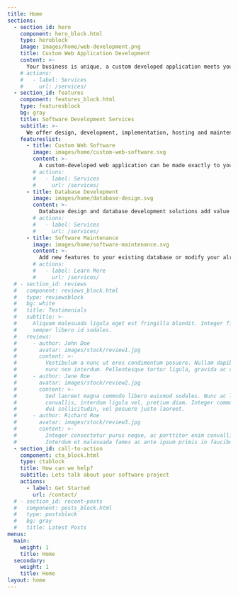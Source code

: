```yaml
---
title: Home
sections:
  - section_id: hero
    component: hero_block.html
    type: heroblock
    image: images/home/web-development.png
    title: Custom Web Application Development
    content: >-
      Your business is unique, a custom developed application meets your needs without compromise.
    # actions:
    #   - label: Services
    #     url: /services/
  - section_id: features
    component: features_block.html
    type: featuresblock
    bg: gray
    title: Software Development Services
    subtitle: >-
      We offer design, development, implementation, hosting and maintenance for your web or database application.
    featureslist:
      - title: Custom Web Software
        image: images/home/custom-web-software.svg
        content: >-
          A custom-developed web application can be made exactly to your business requirements. Forms, reports and business calculations are developed to meet the needs of your company and provide a software solution that works for you.
        # actions:
        #   - label: Services
        #     url: /services/
      - title: Database Development
        image: images/home/database-design.svg
        content: >-
          Database design and database development solutions add value to your business by storing and processing data exactly as your specifications demand.
        # actions:
        #   - label: Services
        #     url: /services/
      - title: Software Maintenance 
        image: images/home/software-maintenance.svg
        content: >-
          Add new features to your existing database or modify your already developed application. We can take over existing code and improve and enhance it.
        # actions:
        #   - label: Learn More
        #     url: /services/
  # - section_id: reviews
  #   component: reviews_block.html
  #   type: reviewsblock
  #   bg: white
  #   title: Testimonials
  #   subtitle: >-
  #     Aliquam malesuada ligula eget est fringilla blandit. Integer finibus
  #     semper libero id sodales.
  #   reviews:
  #     - author: John Doe
  #       avatar: images/stock/review1.jpg
  #       content: >-
  #         Vestibulum a nunc ut eros condimentum posuere. Nullam dapibus quis
  #         nunc non interdum. Pellentesque tortor ligula, gravida ac commodo eu.
  #     - author: Jane Roe
  #       avatar: images/stock/review2.jpg
  #       content: >-
  #         Sed laoreet magna commodo libero euismod sodales. Nunc ac libero
  #         convallis, interdum ligula vel, pretium diam. Integer commodo sem at
  #         dui sollicitudin, vel posuere justo laoreet.
  #     - author: Richard Roe
  #       avatar: images/stock/review3.jpg
  #       content: >-
  #         Integer consectetur purus neque, ac porttitor enim convallis vitae.
  #         Interdum et malesuada fames ac ante ipsum primis in faucibus.
  - section_id: call-to-action
    component: cta_block.html
    type: ctablock
    title: How can we help?
    subtitle: Lets talk about your software project
    actions:
      - label: Get Started
        url: /contact/
  # - section_id: recent-posts
  #   component: posts_block.html
  #   type: postsblock
  #   bg: gray
  #   title: Latest Posts
menus:
  main:
    weight: 1
    title: Home  
  secondary:
    weight: 1
    title: Home
layout: home
---
```

